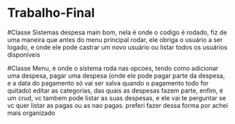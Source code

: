 # Trabalho-Final
#Classe Sistemas despesa main
bom, nela é onde o codigo é rodado, fiz de uma maneira que antes do menu principal rodar, ele obriga o usuário a ser logado, e onde ele pode castrar um novo usuário ou listar todos os usuários disponiveis

#Classe Menu, é onde o sistema roda nas opcoes, tendo como adicionar uma despesa, pagar uma despesa (onde ele pode pagar parte da despesa, e a data do pagamento só vai ser salva quando o pagamento todo for quitado) editar as categorias, das quais as despesas fazem parte, enfim, é um crud, vc tambem pode listar as suas despesas, e ele vai te perguntar se vc quer listar as pagas ou as nao pagas. preferi fazer dessa forma por achei mais organizado
